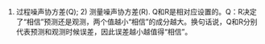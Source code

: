 1) 过程噪声协方差(Q); 2) 测量噪声协方差(R).
Q和R是相对应设置的。Q：R决定了“相信”预测还是观测，两个值越小“相信”的成分越大。换句话说，Q和R分别代表预测和观测时候误差，因此误差越小越值得“相信”。
